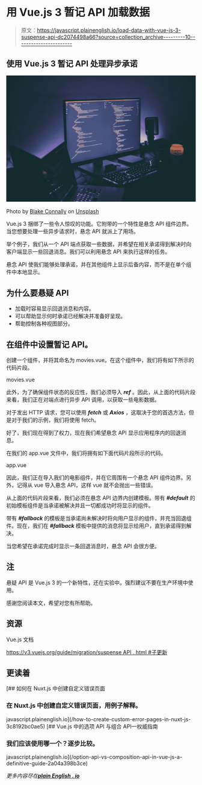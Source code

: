 # 用 Vue.js 3 暂记 API 加载数据

> 原文：<https://javascript.plainenglish.io/load-data-with-vue-js-3-suspense-api-dc2074498a66?source=collection_archive---------10----------------------->

## 使用 Vue.js 3 暂记 API 处理异步承诺

![](img/18e99ce0b5e978ce3a8c647a1fe83c45.png)

Photo by [Blake Connally](https://unsplash.com/@blakeconnally?utm_source=medium&utm_medium=referral) on [Unsplash](https://unsplash.com?utm_source=medium&utm_medium=referral)

Vue.js 3 捆绑了一些令人惊叹的功能。它附带的一个特性是悬念 API 组件边界。当您想要处理一些异步请求时，悬念 API 就派上了用场。

举个例子，我们从一个 API 端点获取一些数据，并希望在相关承诺得到解决时向客户端显示一些回退消息。我们可以利用悬念 API 来执行这样的任务。

悬念 API 使我们能够处理承诺，并在其他组件上显示后备内容，而不是在单个组件中本地显示。

## **为什么要悬疑 API**

*   加载时容易显示回退消息和内容。
*   可以帮助显示何时承诺已经解决并准备好呈现。
*   帮助控制各种视图部分。

## **在组件中设置暂记 API。**

创建一个组件，并将其命名为 movies.vue。在这个组件中，我们将有如下所示的代码片段。

movies.vue

此外，为了确保组件状态的反应性，我们必须导入 ***ref*** 。因此，从上面的代码片段来看，我们正在对端点进行异步 API 调用，以获取一些电影数据。

对于发出 HTTP 请求，您可以使用 ***fetch*** 或 ***Axios*** ，这取决于您的首选方法，但是对于我们的示例，我们将使用 fetch。

好了，我们现在得到了权力，现在我们希望悬念 API 显示应用程序内的回退消息。

在我们的 app.vue 文件中，我们将拥有如下面代码片段所示的代码。

app.vue

因此，我们正在导入我们的电影组件，并在它周围有一个悬念 API 组件边界。另外，记得从 vue 导入悬念 API，这样 vue 就不会抛出一些错误。

从上面的代码片段来看，我们必须在悬念 API 边界内创建模板。带有 ***#default*** 的初始模板组件是当承诺被解决并且一切都成功时将显示的组件。

带有 ***#fallback*** 的模板是当承诺尚未解决时将向用户显示的组件，并充当回退组件。现在，我们在 ***#fallback*** 模板中提供的消息将显示给用户，直到承诺得到解决。

当您希望在承诺完成时显示一条回退消息时，悬念 API 会很方便。

## **注**

悬疑 API 是 Vue.js 3 的一个新特性，还在实验中。强烈建议不要在生产环境中使用。

感谢您阅读本文，希望对您有所帮助。

## **资源**

Vue.js 文档

[https://v3.vuejs.org/guide/migration/suspense API . html #子更新](https://v3.vuejs.org/guide/migration/suspense.html#child-updates)

## **更读着**

[](/how-to-create-custom-error-pages-in-nuxt-js-3c8192bc0ae5) [## 如何在 Nuxt.js 中创建自定义错误页面

### 在 Nuxt.js 中创建自定义错误页面，用例子解释。

javascript.plainenglish.io](/how-to-create-custom-error-pages-in-nuxt-js-3c8192bc0ae5) [](/option-api-vs-composition-api-in-vue-js-a-definitive-guide-2a04a398b3ce) [## Vue.js 中的选项 API 与组合 API—权威指南

### 我们应该使用哪一个？逐步比较。

javascript.plainenglish.io](/option-api-vs-composition-api-in-vue-js-a-definitive-guide-2a04a398b3ce) 

*更多内容尽在*[***plain English . io***](http://plainenglish.io)